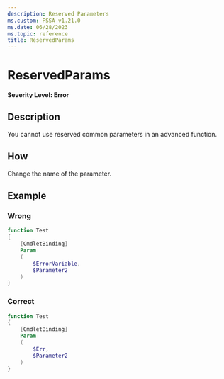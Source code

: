 ```yaml
---
description: Reserved Parameters
ms.custom: PSSA v1.21.0
ms.date: 06/28/2023
ms.topic: reference
title: ReservedParams
---
```

# ReservedParams

**Severity Level: Error**

## Description

You cannot use reserved common parameters in an advanced function.

## How

Change the name of the parameter.

## Example

### Wrong

```powershell
function Test
{
    [CmdletBinding]
    Param
    (
        $ErrorVariable,
        $Parameter2
    )
}
```

### Correct

```powershell
function Test
{
    [CmdletBinding]
    Param
    (
        $Err,
        $Parameter2
    )
}
```
